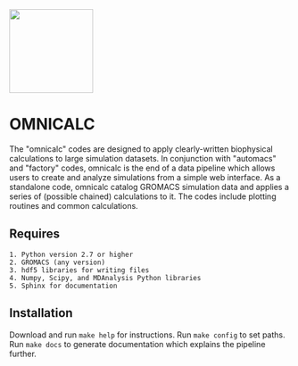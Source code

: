 <img src="https://github.com/bradleyrp/omnicalc/raw/master/omni/docs/source/omnicalc.png" width="150"/>

OMNICALC
========

The "omnicalc" codes are designed to apply clearly-written biophysical calculations to large simulation datasets. In conjunction with "automacs" and "factory" codes, omnicalc is the end of a data pipeline which allows users to create and analyze simulations from a simple web interface. As a standalone code, omnicalc catalog GROMACS simulation data and applies a series of (possible chained) calculations to it. The codes include plotting routines and common calculations.

Requires
--------

	1. Python version 2.7 or higher
	2. GROMACS (any version)
	3. hdf5 libraries for writing files
	4. Numpy, Scipy, and MDAnalysis Python libraries
	5. Sphinx for documentation
	
Installation
------------

Download and run ``make help`` for instructions. Run ``make config`` to set paths. Run ``make docs`` to generate documentation which explains the pipeline further.

